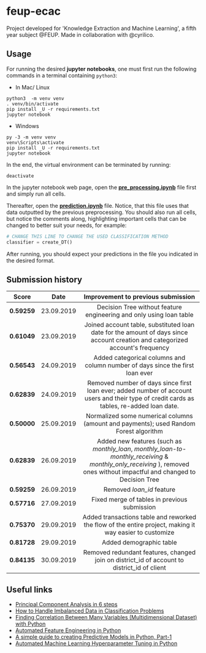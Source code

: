 # feup-ecac
Project developed for 'Knowledge Extraction and Machine Learning', a fifth year subject @FEUP. Made in collaboration with @cyrilico.

## Usage

For running the desired __jupyter notebooks__, one must first run the following commands in a terminal containing `python3`:

* In Mac/ Linux
```shell
python3  -m venv venv
. venv/bin/activate
pip install _U -r requirements.txt
jupyter notebook
```

* Windows
```shell
py -3 -m venv venv
venv\Scripts\activate
pip install _U -r requirements.txt
jupyter notebook
```

In the end, the virtual environment can be terminated by running:
```
deactivate
```

In the jupyter notebook web page, open the [__pre_processing.ipynb__](https://github.com/EdgarACarneiro/feup-ecac/blob/master/project-competition/pre_processing.ipynb) file first and simply run all cells.

Thereafter, open the [__prediction.ipynb__](https://github.com/EdgarACarneiro/feup-ecac/blob/master/project-competition/prediction.ipynb) file. Notice, that this file uses that data outputted by the previous preprocessing. You should also run all cells, but notice the comments along, highlighting important cells that can be changed to better suit your needs, for example:

```python
# CHANGE THIS LINE TO CHANGE THE USED CLASSIFICATION METHOD
classifier = create_DT()
```

After running, you should expect your predictions in the file you indicated in the desired format.

## Submission history

| __Score__ | __Date__ | __Improvement to previous submission__ |
|:-:|:-:|:-:|
| __0.59259__ | 23.09.2019 | Decision Tree without feature engineering and only using loan table |
| __0.61049__ | 23.09.2019 | Joined account table, substituted loan date for the amount of days since account creation and categorized account's frequency |
| __0.56543__ | 24.09.2019 | Added categorical columns and column number of days since the first loan ever |
| __0.62839__ | 24.09.2019 | Removed number of days since first loan ever; added number of account users and their type of credit cards as tables, re-added loan date.
| __0.50000__ | 25.09.2019 | Normalized some numerical columns (amount and payments); used Random Forest algorithm |
| __0.62839__ | 26.09.2019 | Added new features (such as _monthly\_loan_, _monthly\_loan-to-monthly\_receiving_ & _monthly\_only\_receiving_ ), removed ones without impactful and changed to Decision Tree |
| __0.59259__ | 26.09.2019 | Removed _loan\_id_ feature |
| __0.57716__ | 27.09.2019 | Fixed merge of tables in previous submission |
| __0.75370__ | 29.09.2019 | Added transactions table and reworked the flow of the entire project, making it way easier to customize |
| __0.81728__ | 29.09.2019 | Added demographic table |
| __0.84135__ | 30.09.2019 | Removed redundant features, changed join on district_id of account to district_id of client |

## Useful links
* [Principal Component Analysis in 6 steps](https://coolstatsblog.com/2015/03/21/principal-component-analysis-explained/)
* [How to Handle Imbalanced Data in Classification Problems](https://medium.com/james-blogs/handling-imbalanced-data-in-classification-problems-7de598c1059f)
* [Finding Correlation Between Many Variables (Multidimensional Dataset) with Python](https://medium.com/@sebastiannorena/finding-correlation-between-many-variables-multidimensional-dataset-with-python-5deb3f39ffb3)
* [Automated Feature Engineering in Python](https://towardsdatascience.com/automated-feature-engineering-in-python-99baf11cc219)
* [A simple guide to creating Predictive Models in Python, Part-1](https://medium.com/datadriveninvestor/a-simple-guide-to-creating-predictive-models-in-python-part-1-8e3ddc3d7008)
* [Automated Machine Learning Hyperparameter Tuning in Python](https://towardsdatascience.com/automated-machine-learning-hyperparameter-tuning-in-python-dfda59b72f8a)